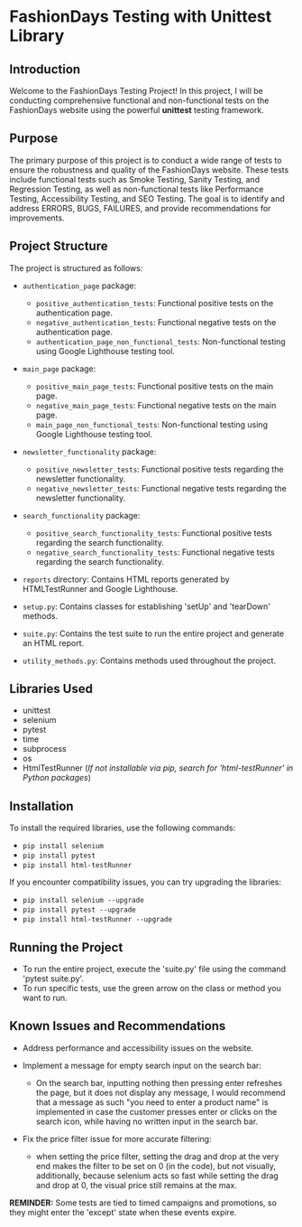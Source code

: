 # FashionDays Testing with Unittest Library

## Introduction
Welcome to the FashionDays Testing Project! In this project, I will be conducting comprehensive functional and non-functional tests on the FashionDays website using the powerful **unittest** testing framework.

## Purpose
The primary purpose of this project is to conduct a wide range of tests to ensure the robustness and quality of the FashionDays website. These tests include functional tests such as Smoke Testing, Sanity Testing, and Regression Testing, as well as non-functional tests like Performance Testing, Accessibility Testing, and SEO Testing. The goal is to identify and address ERRORS, BUGS, FAILURES, and provide recommendations for improvements.

## Project Structure
The project is structured as follows:

- `authentication_page` package:
  - `positive_authentication_tests`: Functional positive tests on the authentication page.
  - `negative_authentication_tests`: Functional negative tests on the authentication page.
  - `authentication_page_non_functional_tests`: Non-functional testing using Google Lighthouse testing tool.

- `main_page` package:
  - `positive_main_page_tests`: Functional positive tests on the main page.
  - `negative_main_page_tests`: Functional negative tests on the main page.
  - `main_page_non_functional_tests`: Non-functional testing using Google Lighthouse testing tool.

- `newsletter_functionality` package:
  - `positive_newsletter_tests`: Functional positive tests regarding the newsletter functionality.
  - `negative_newsletter_tests`: Functional negative tests regarding the newsletter functionality.

- `search_functionality` package:
  - `positive_search_functionality_tests`: Functional positive tests regarding the search functionality.
  - `negative_search_functionality_tests`: Functional negative tests regarding the search functionality.

- `reports` directory: Contains HTML reports generated by HTMLTestRunner and Google Lighthouse.
- `setup.py`: Contains classes for establishing 'setUp' and 'tearDown' methods.
- `suite.py`: Contains the test suite to run the entire project and generate an HTML report.
- `utility_methods.py`: Contains methods used throughout the project.

## Libraries Used
- unittest
- selenium
- pytest
- time
- subprocess
- os
- HtmlTestRunner (*If not installable via pip, search for 'html-testRunner' in Python packages*)

## Installation
To install the required libraries, use the following commands:
- `pip install selenium`
- `pip install pytest`
- `pip install html-testRunner`

If you encounter compatibility issues, you can try upgrading the libraries:
- `pip install selenium --upgrade`
- `pip install pytest --upgrade`
- `pip install html-testRunner --upgrade`

## Running the Project
- To run the entire project, execute the 'suite.py' file using the command 'pytest suite.py'.
- To run specific tests, use the green arrow on the class or method you want to run.

## Known Issues and Recommendations
- Address performance and accessibility issues on the website.

- Implement a message for empty search input on the search bar:
  - On the search bar, inputting nothing then pressing enter refreshes the page, but it does not display any message, I would recommend that a message as such "you need to enter a product name" is implemented in case the customer presses enter or clicks on the search icon, while having no written input in the search bar.

- Fix the price filter issue for more accurate filtering:
  - when setting the price filter, setting the drag and drop at the very end makes the filter to be set on 0 (in the code), but not visually, additionally, because selenium acts so fast while setting the drag and drop at 0, the visual price still remains at the max.

**REMINDER:** Some tests are tied to timed campaigns and promotions, so they might enter the 'except' state when these events expire.


